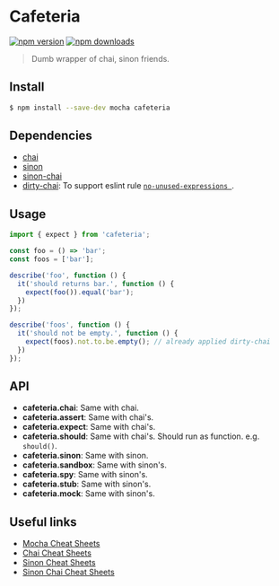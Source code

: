 # Cafeteria

[![npm version](https://img.shields.io/npm/v/cafeteria.svg?style=flat-square)](https://www.npmjs.com/package/reduxible)
[![npm downloads](https://img.shields.io/npm/dm/cafeteria.svg?style=flat-square)](https://www.npmjs.com/package/reduxible)


> Dumb wrapper of chai, sinon friends.

## Install

```sh
$ npm install --save-dev mocha cafeteria
```

## Dependencies

* [chai](https://github.com/chaijs/chai)
* [sinon](https://github.com/sinonjs/sinon)
* [sinon-chai](https://github.com/domenic/sinon-chai)
* [dirty-chai](https://github.com/prodatakey/dirty-chai): To support eslint rule [`no-unused-expressions `](https://github.com/eslint/eslint/issues/2102). 

## Usage

```js
import { expect } from 'cafeteria';

const foo = () => 'bar';
const foos = ['bar'];

describe('foo', function () {
  it('should returns bar.', function () {
    expect(foo()).equal('bar');
  })
});

describe('foos', function () {
  it('should not be empty.', function () {
    expect(foos).not.to.be.empty(); // already applied dirty-chai
  })
});
```

## API

* **cafeteria.chai**: Same with chai.
* **cafeteria.assert**: Same with chai's.
* **cafeteria.expect**: Same with chai's.
* **cafeteria.should**: Same with chai's. Should run as function. e.g. `should()`.
* **cafeteria.sinon**: Same with sinon.
* **cafeteria.sandbox**: Same with sinon's.
* **cafeteria.spy**: Same with sinon's.
* **cafeteria.stub**: Same with sinon's.
* **cafeteria.mock**: Same with sinon's.

## Useful links

* [Mocha Cheat Sheets](http://ricostacruz.com/cheatsheets/mocha.html)
* [Chai Cheat Sheets](http://ricostacruz.com/cheatsheets/chai.html)
* [Sinon Cheat Sheets](http://ricostacruz.com/cheatsheets/sinon.html)
* [Sinon Chai Cheat Sheets](http://ricostacruz.com/cheatsheets/sinon-chai.html)
 
